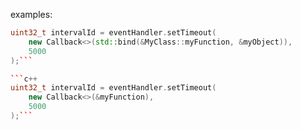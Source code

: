examples:

```c++
uint32_t intervalId = eventHandler.setTimeout(
    new Callback<>(std::bind(&MyClass::myFunction, &myObject)),
    5000
);```

```c++
uint32_t intervalId = eventHandler.setTimeout(
    new Callback<>(&myFunction),
    5000
);```